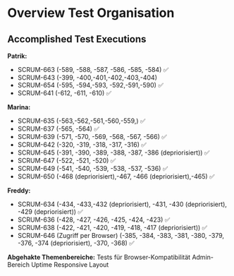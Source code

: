 # Overview Test Organisation

## Accomplished Test Executions

**Patrik:**

- SCRUM-663 (-589, -588, -587, -586, -585, -584) ✅
- SCRUM-643 (-399, -400,-401,-402,-403,-404)
- SCRUM-654 (-595, -594,-593, -592,-591,-590) ✅
- SCRUM-641 (-612, -611, -610) ✅

**Marina:**

- SCRUM-635 (-563,-562,-561,-560,-559,) ✅
- SCRUM-637 (-565, -564) ✅
- SCRUM-639 (-571, -570, -569, -568, -567, -566) ✅
- SCRUM-642 (-320, -319, -318, -317, -316) ✅
- SCRUM-645 (-391, -390, -389, -388, -387, -386 (depriorisiert)) ✅
- SCRUM-647 (-522, -521, -520) ✅
- SCRUM-649 (-541, -540, -539, -538, -537, -536) ✅
- SCRUM-650 (-468 (depriorisiert),-467, -466 (depriorisiert),-465) ✅

**Freddy:**

- SCRUM-634 (-434, -433,-432 (depriorisiert), -431, -430 (depriorisiert), -429 (depriorisiert)) ✅
- SCRUM-636 (-428, -427, -426, -425, -424, -423) ✅
- SCRUM-638 (-422, -421, -420, -419, -418, -417 (depriorisiert)) ✅
- SCRUM-646 (Zugriff per Browser) (-385, -384, -383, -381, -380, -379, -376, -374 (depriorisiert), -370, -368)
  ✅

**Abgehakte Themenbereiche:**
Tests für Browser-Kompatibilität
Admin-Bereich
Uptime
Responsive Layout
